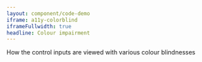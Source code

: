 ```yaml
---
layout: component/code-demo
iframe: a11y-colorblind
iframeFullwidth: true
headline: Colour impairment
---
```



How the control inputs are viewed with various colour blindnesses
